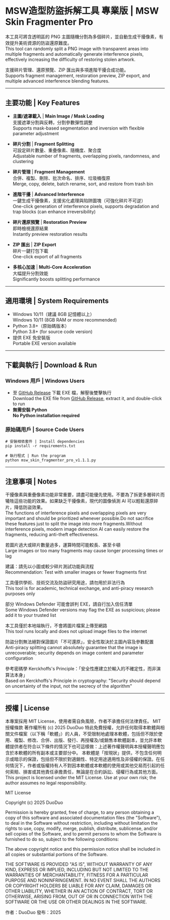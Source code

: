# MSW造型防盜拆解工具 專業版 | MSW Skin Fragmenter Pro

  本工具可將含透明區的 PNG 主圖隨機分割為多個碎片，並自動生成干擾像素，有效提升美術資源的防盜還原難度。  
  This tool can randomly split a PNG image with transparent areas into multiple fragments and automatically generate interference pixels, effectively increasing the difficulty of restoring stolen artwork.
  
  支援碎片管理、還原預覽、ZIP 匯出與多項進階干擾合成功能。  
  Supports fragment management, restoration preview, ZIP export, and multiple advanced interference blending features.

---

## 主要功能 | Key Features

- **主圖/遮罩載入** | **Main Image / Mask Loading**  
  支援遮罩分割與反轉，分割參數彈性調整  
  Supports mask-based segmentation and inversion with flexible parameter adjustment  

- **碎片分割** | **Fragment Splitting**  
  可設定碎片數量、重疊像素、隨機度、聚合度  
  Adjustable number of fragments, overlapping pixels, randomness, and clustering  

- **碎片管理** | **Fragment Management**  
  合併、複製、刪除、批次命名、排序、垃圾桶復原  
  Merge, copy, delete, batch rename, sort, and restore from trash bin  

- **進階干擾** | **Advanced Interference**  
  一鍵生成干擾像素，支援劣化處理與陷阱圖塊（可強化碎片不可逆）  
  One-click generation of interference pixels, supports degradation and trap blocks (can enhance irreversibility)  

- **碎片還原預覽** | **Restoration Preview**  
  即時檢視還原結果  
  Instantly preview restoration results  

- **ZIP 匯出** | **ZIP Export**  
  碎片一鍵打包下載  
  One-click export of all fragments  

- **多核心加速** | **Multi-Core Acceleration**  
  大幅提升分割效能  
  Significantly boosts splitting performance  

---

## 適用環境 | System Requirements

- Windows 10/11（建議 8GB 記憶體以上）  
  Windows 10/11 (8GB RAM or more recommended)  
- Python 3.8+（原始碼版本）  
  Python 3.8+ (for source code version)  
- 提供 EXE 免安裝版  
  Portable EXE version available  

---

## 下載與執行 | Download & Run

  ### Windows 用戶 | Windows Users
  - 至 [GitHub Release](https://github.com/duoduo-88/MSW-Skin-Fragmenter-Pro/releases) 下載 EXE 檔，解壓後雙擊執行  
    Download the EXE file from [GitHub Release](https://github.com/duoduo-88/MSW-Skin-Fragmenter-Pro/releases), extract it, and double-click to run  
  - **無需安裝 Python**  
    **No Python installation required**
  
  ### 原始碼用戶 | Source Code Users
  
    # 安裝相依套件 | Install dependencies
    pip install -r requirements.txt
    
    # 執行程式 | Run the program
    python msw_skin_fragmenter_pro_v1.1.1.py

---

## 注意事項 | Notes

  干擾像素與重疊像素功能非常重要，請盡可能優先使用。不要為了拆更多層碎片而犧牲這些功能的效果。如果缺乏干擾像素，現代的圖像偵測 AI 可以輕鬆還原碎片，降低防盜效果。  
  The functions of interference pixels and overlapping pixels are very important and should be prioritized whenever possible.Do not sacrifice these features just to split the image into more fragments.Without interference pixels, modern image detection AI can easily restore the fragments, reducing anti-theft effectiveness.
  
  若圖片過大或碎片數量過多，運算時間可能較長、甚至卡頓  
  Large images or too many fragments may cause longer processing times or lag
  
  建議：請先以小圖或較少碎片測試功能與流程  
  Recommendation: Test with smaller images or fewer fragments first
  
  工具僅供學術、技術交流及防盜研究用途，請勿用於非法行為  
  This tool is for academic, technical exchange, and anti-piracy research purposes only
  
  部分 Windows Defender 可能會誤判 EXE，請自行加入信任清單  
  Some Windows Defender versions may flag the EXE as suspicious; please add it to your trusted list
  
  本工具僅於本地端執行，不會將圖片檔案上傳至網路  
  This tool runs locally and does not upload image files to the internet
  
  防盜分割無法絕對保證圖片「不可還原」，安全性取決於主圖內容及參數配置  
  Anti-piracy splitting cannot absolutely guarantee that the image is unrecoverable; security depends on image content and parameter configuration
  
  參考密碼學 Kerckhoffs's Principle：「安全性應建立於輸入的不確定性，而非演算法本身」  
  Based on Kerckhoffs's Principle in cryptography: "Security should depend on uncertainty of the input, not the secrecy of the algorithm"

---
    
## 授權 | License

  本專案採用 MIT License，使用者需自負風險，作者不承擔任何法律責任。
  MIT 授權條款 著作權所有 (c) 2025 DuoDuo
  特此免費授權，允許任何取得本軟體與相關文件檔案（以下稱「軟體」）的人員，不受限制地處理本軟體，包括但不限於使用、複製、修改、合併、出版、發行、再授權及/或銷售本軟體副本，並允許本軟體提供者在符合以下條件的情況下也可這樣做：上述著作權聲明與本授權聲明應包含於本軟體的所有副本或主要部分中。
  本軟體是「按現狀」提供，不包含任何明示或暗示的保證，包括但不限於對適銷性、特定用途適用性及非侵權的保證。在任何情況下，作者或版權持有人不對因本軟體或本軟體的使用或其他交易而引起的任何索賠、損害或其他責任承擔責任，無論是在合約訴訟、侵權行為或其他方面。
  This project is licensed under the MIT License. Use at your own risk; the author assumes no legal responsibility.
  
  MIT License
  
  Copyright (c) 2025 DuoDuo
  
  Permission is hereby granted, free of charge, to any person obtaining a copy
  of this software and associated documentation files (the "Software"), to deal
  in the Software without restriction, including without limitation the rights
  to use, copy, modify, merge, publish, distribute, sublicense, and/or sell
  copies of the Software, and to permit persons to whom the Software is
  furnished to do so, subject to the following conditions:
  
  The above copyright notice and this permission notice shall be included in all
  copies or substantial portions of the Software.
  
  THE SOFTWARE IS PROVIDED "AS IS", WITHOUT WARRANTY OF ANY KIND, EXPRESS OR
  IMPLIED, INCLUDING BUT NOT LIMITED TO THE WARRANTIES OF MERCHANTABILITY,
  FITNESS FOR A PARTICULAR PURPOSE AND NONINFRINGEMENT. IN NO EVENT SHALL THE
  AUTHORS OR COPYRIGHT HOLDERS BE LIABLE FOR ANY CLAIM, DAMAGES OR OTHER
  LIABILITY, WHETHER IN AN ACTION OF CONTRACT, TORT OR OTHERWISE, ARISING FROM,
  OUT OF OR IN CONNECTION WITH THE SOFTWARE OR THE USE OR OTHER DEALINGS IN THE
  SOFTWARE.  
  
  作者：DuoDuo
  發布：2025

